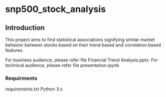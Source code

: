 # snp500_stock_analysis

## Introduction
This project aims to find statistical associations signifying similar market behavior between stocks
based on their trend based and correlation based features.

For business audience, please refer file Financial Trend Analysis.pptx.
For technical audience, please refer file presentation.ipynb

### Requirments
requirements.txt
Python 3.x
